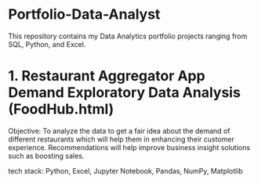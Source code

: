# Portfolio-Data-Analyst
This repository contains my Data Analytics portfolio projects ranging from SQL, Python, and Excel.

# 1. Restaurant Aggregator App Demand Exploratory Data Analysis (FoodHub.html)
Objective: To analyze the data to get a fair idea about the demand of different restaurants which will help them in enhancing their customer experience. Recommendations will help improve business insight solutions such as boosting sales.

tech stack: Python, Excel, Jupyter Notebook, Pandas, NumPy, Matplotlib
